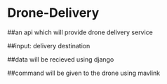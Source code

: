 # Drone-Delivery

##an api which will provide drone delivery service

##input: delivery destination

##data will be recieved using django

##command will be given to the drone using mavlink
